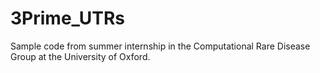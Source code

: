 # 3Prime_UTRs
Sample code from summer internship in the Computational Rare Disease Group at the University of Oxford.
